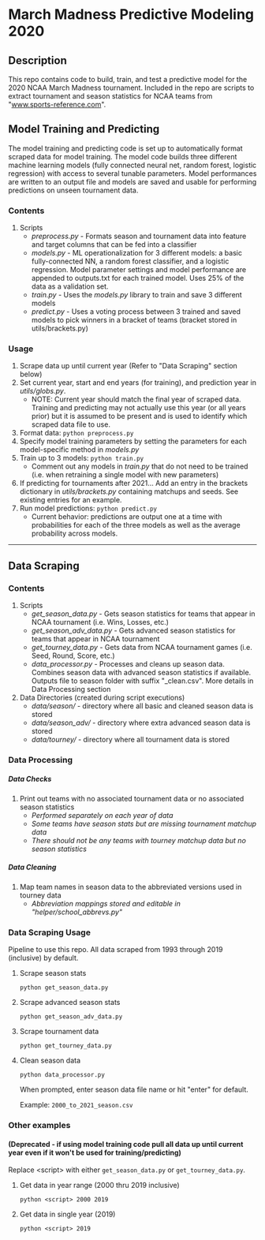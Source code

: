 # March Madness Predictive Modeling 2020

## Description
This repo contains code to build, train, and test a predictive model for the 2020 NCAA March Madness tournament. Included in the repo are scripts to extract tournament and season statistics for NCAA teams from "www.sports-reference.com".

## Model Training and Predicting
The model training and predicting code is set up to automatically format scraped data for model training. The model code builds three different machine learning models (fully connected neural net, random forest, logistic regression) with access to several tunable parameters. Model performances are written to an output file and models are saved and usable for performing predictions on unseen tournament data.

### Contents
1. Scripts
	* *preprocess.py* - Formats season and tournament data into feature and target columns that can be fed into a classifier
	* *models.py* - ML operationalization for 3 different models: a basic fully-connected NN, a random forest classifier, and a logistic regression. Model parameter settings and model performance are appended to outputs.txt for each trained model. Uses 25% of the data as a validation set.
	* *train.py* - Uses the *models.py* library to train and save 3 different models
	* *predict.py* - Uses a voting process between 3 trained and saved models to pick winners in a bracket of teams (bracket stored in utils/brackets.py)

### Usage
1. Scrape data up until current year (Refer to "Data Scraping" section below)
2. Set current year, start and end years (for training), and prediction year in *utils/globs.py*. 
	* NOTE: Current year should match the final year of scraped data. Training and predicting may not actually use this year (or all years prior) but it is assumed to be present and is used to identify which scraped data file to use.
3. Format data: `python preprocess.py`
4. Specify model training parameters by setting the parameters for each model-specific method in *models.py*
5. Train up to 3 models: `python train.py`
	* Comment out any models in *train.py* that do not need to be trained (i.e. when retraining a single model with new parameters)
6. If predicting for tournaments after 2021... Add an entry in the brackets dictionary in *utils/brackets.py* containing matchups and seeds. See existing entries for an example.
7. Run model predictions: `python predict.py`
	* Current behavior: predictions are output one at a time with probabilities for each of the three models as well as the average probability across models. 

---

## Data Scraping
### Contents
1. Scripts
	* *get_season_data.py* - Gets season statistics for teams that appear in NCAA tournament (i.e. Wins, Losses, etc.)
	* *get_season_adv_data.py* - Gets advanced season statistics for teams that appear in NCAA tournament
	* *get_tourney_data.py* - Gets data from NCAA tournament games (i.e. Seed, Round, Score, etc.)
	* *data_processor.py* - Processes and cleans up season data. Combines season data with advanced season statistics if available. Outputs file to season folder with suffix "\_clean.csv". More details in Data Processing section
2. Data Directories (created during script executions)
	* *data/season/* - directory where all basic and cleaned season data is stored
	* *data/season_adv/* - directory where extra advanced season data is stored
	* *data/tourney/* - directory where all tournament data is stored

### Data Processing
##### Data Checks
1. Print out teams with no associated tournament data or no associated season statistics
	* *Performed separately on each year of data*
	* *Some teams have season stats but are missing tournament matchup data*
	* *There should not be any teams with tourney matchup data but no season statistics*

##### Data Cleaning
1. Map team names in season data to the abbreviated versions used in tourney data
	* *Abbreviation mappings stored and editable in "helper/school\_abbrevs.py"*


### Data Scraping Usage
Pipeline to use this repo. All data scraped from 1993 through 2019 (inclusive) by default.

1. Scrape season stats

	`python get_season_data.py`

2. Scrape advanced season stats

	`python get_season_adv_data.py`

3. Scrape tournament data

	`python get_tourney_data.py`

4. Clean season data

	`python data_processor.py`

	When prompted, enter season data file name or hit "enter" for default.

	Example: `2000_to_2021_season.csv`

### Other examples
#### (Deprecated - if using model training code pull all data up until current year even if it won't be used for training/predicting)
Replace \<script\> with either `get_season_data.py` or `get_tourney_data.py`.
1. Get data in year range (2000 thru 2019 inclusive)

	`python <script> 2000 2019`

2. Get data in single year (2019)

	`python <script> 2019`
